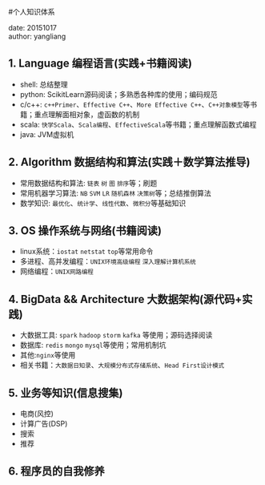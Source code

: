 #个人知识体系

date: 20151017  
author: yangliang


## 1. Language 编程语言(实践+书籍阅读)
* shell: 总结整理
* python: ScikitLearn源码阅读；多熟悉各种库的使用；编码规范
* c/c++: `c++Primer`、`Effective C++`、`More Effective C++`、`C++对象模型`等书籍；重点理解面相对象，虚函数的机制
* scala: `快学Scala`、`Scala编程`、`EffectiveScala`等书籍；重点理解函数式编程
* java: JVM虚拟机

## 2. Algorithm 数据结构和算法(实践＋数学算法推导)
* 常用数据结构和算法: `链表` `树` `图` `排序`等；刷题
* 常用机器学习算法: `NB` `SVM` `LR` `随机森林` `决策树`等；总结推倒算法
* 数学知识: `最优化`、`统计学`、`线性代数`、`微积分`等基础知识

## 3. OS 操作系统与网络(书籍阅读)
* linux系统：`iostat` `netstat` `top`等常用命令
* 多进程、高并发编程：`UNIX环境高级编程` `深入理解计算机系统`
* 网络编程：`UNIX网路编程`

## 4. BigData && Architecture 大数据架构(源代码+实践)
* 大数据工具: `spark` `hadoop` `storm`  `kafka` 等使用；源码选择阅读
* 数据库: `redis` `mongo` `mysql`等使用；常用机制坑
* 其他:`nginx`等使用
* 相关书籍：`大数据日知录`、`大规模分布式存储系统`、`Head First设计模式`

## 5. 业务等知识(信息搜集)
* 电商(风控)
* 计算广告(DSP)
* 搜索
* 推荐

## 6. 程序员的自我修养